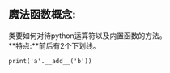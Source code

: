 ## 魔法函数概念:
类要如何对待python运算符以及内置函数的方法。</br>
**特点:**前后有2个下划线。
```commandline
print('a'.__add__('b'))
```